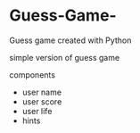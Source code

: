 # Guess-Game-
Guess game created with Python

simple version of guess game 

components

- user name
- user score
- user life
- hints 

